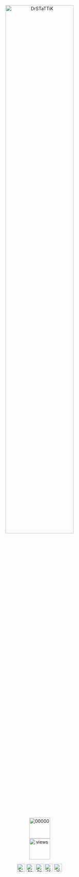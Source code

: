 <p align='center'>
  <img title="DrSTaTTiK" width="65%" src="https://harmonious-centaur-e23d86.netlify.app/.netlify/functions/api"><br>
  <img title="00000" height="65" src="https://harmonious-centaur-e23d86.netlify.app/.netlify/functions/api/views"><br>
  <img title="views" height="65" src="https://harmonious-centaur-e23d86.netlify.app/.netlify/functions/api/viewstitle"><br>
</p>

<p align="center">
  <code><img title="Python" height="25" src="https://www.svgrepo.com/show/354238/python.svg"></code>
  <code><img title="NodeJS" height="25" src="https://www.svgrepo.com/show/354119/nodejs-icon.svg"></code>
  <code><img title="Problem Solving" height="25" src="https://www.svgrepo.com/show/284831/virus-problem.svg"></code>
  <code><img title="CSS" height="25" src="https://www.svgrepo.com/show/353623/css-3.svg"></code>
  <code><img title="JSON" height="25" src="https://www.svgrepo.com/show/374338/json.svg"></code>
</p>
<!--
**drstattik-dev/drstattik-dev** is a ✨ _special_ ✨ repository because its `README.md` (this file) appears on your GitHub profile.

Here are some ideas to get you started:

- 🔭 I’m currently working on ...
- 🌱 I’m currently learning ...
- 👯 I’m looking to collaborate on ...
- 🤔 I’m looking for help with ...
- 💬 Ask me about ...
- 📫 How to reach me: ...
- 😄 Pronouns: ...
- ⚡ Fun fact: ...
-->
